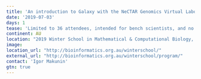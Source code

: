 ```yaml
---
title: 'An introduction to Galaxy with the NeCTAR Genomics Virtual Laboratory'
date: '2019-07-03'
days: 1
tease: 'Limited to 36 attendees, intended for bench scientists, and no previous informatics experience is needed.'
continent: AU
location: "2019 Winter School in Mathematical & Computational Biology, Brisbane, Queensland, Australia"
image: 
location_url: "http://bioinformatics.org.au/winterschool/"
external_url: "http://bioinformatics.org.au/winterschool/program/"
contact: 'Igor Makunin'
gtn: true
---
```


